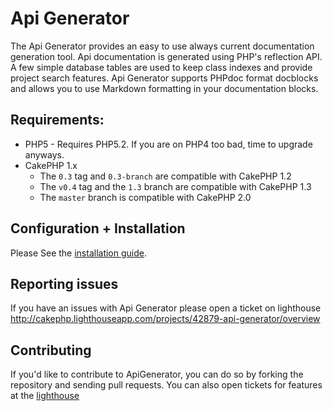 # Api Generator

The Api Generator provides an easy to use always current documentation generation tool.  Api documentation is generated using PHP's reflection API.  A few simple database tables are used to keep class indexes and provide project search features.  Api Generator supports PHPdoc format docblocks and allows you to use Markdown formatting in your documentation blocks.

## Requirements:

- PHP5 - Requires PHP5.2.  If you are on PHP4 too bad, time to upgrade anyways.
- CakePHP 1.x
	- The `0.3` tag and `0.3-branch` are compatible with CakePHP 1.2
	- The `v0.4` tag and the `1.3` branch are compatible with CakePHP 1.3
	- The `master` branch is compatible with CakePHP 2.0

## Configuration + Installation

Please See the [installation guide](http://cakephp.lighthouseapp.com/projects/42879/docs-installation).

## Reporting issues

If you have an issues with Api Generator please open a ticket on lighthouse http://cakephp.lighthouseapp.com/projects/42879-api-generator/overview

## Contributing

If you'd like to contribute to ApiGenerator, you can do so by forking the repository and sending pull requests.  You can also open tickets for features at the [lighthouse](http://cakephp.lighthouseapp.com/projects/42879-api-generator/overview)
